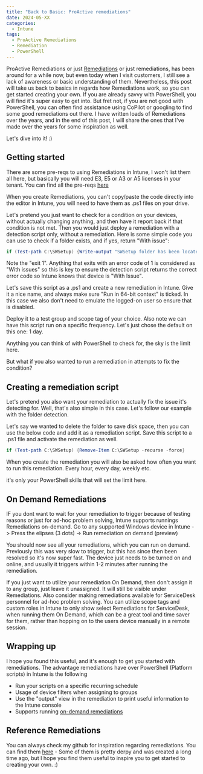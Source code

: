 ```yaml
---
title: "Back to Basic: ProActive remediations"
date: 2024-05-XX
categories:
  - Intune
tags:
  - ProActive Remediations
  - Remediation
  - PowerShell
---
```


ProActive Remediations or just [Remediations](https://learn.microsoft.com/en-us/mem/intune/fundamentals/remediations) or just remediations, has been around for a while now, but even today when I visit customers, I still see a lack of awareness or basic understanding of them. Nevertheless, this post will take us back to basics in regards how Remediations work, so you can get started creating your own. If you are already savvy with PowerShell, you will find it's super easy to get into. But fret not, if you are not good with PowerShell, you can often find assistance using CoPilot or googling to find some good remediations out there. I have written loads of Remediations over the years, and in the end of this post, I will share the ones that I've made over the years for some inspiration as well.

Let's dive into it! :)

## Getting started

There are some pre-reqs to using Remediations in Intune, I won't list them all here, but basically you will need E3, E5 or A3 or A5 licenses in your tenant. You can find all the pre-reqs [here](https://learn.microsoft.com/en-us/mem/intune/fundamentals/remediations)

When you create Remediations, you can't copy/paste the code directly into the editor in Intune, you will need to have them as .ps1 files on your drive.

Let's pretend you just want to check for a condition on your devices, without actually changing anything, and then have it report back if that condition is not met. Then you would just deploy a remediation with a detection script only, without a remediation. Here is some simple code you can use to check if a folder exists, and if yes, return "With issue":

```PowerShell
if (Test-path C:\SWSetup) {Write-output "SWSetup folder has been located" ; exit 1}
```

Note the "exit 1". Anything that exits with an error code of 1 is considered as "With issues" so this is key to ensure the detection script returns the correct error code so Intune knows that device is "With Issue".

Let's save this script as a .ps1 and create a new remediation in Intune. Give it a nice name, and always make sure "Run in 64-bit context" is ticked. In this case we also don't need to emulate the logged-on user so ensure that is disabled.

Deploy it to a test group and scope tag of your choice. Also note we can have this script run on a specific frequency. Let's just chose the default on this one: 1 day.

Anything you can think of with PowerShell to check for, the sky is the limit here.

But what if you also wanted to run a remediation in attempts to fix the condition?

## Creating a remediation script

Let's pretend you also want your remediation to actually fix the issue it's detecting for. Well, that's also simple in this case. Let's follow our example with the folder detection.

Let's say we wanted to delete the folder to save disk space, then you can use the below code and add it as a remediation script. Save this script to a .ps1 file and activate the remediation as well.

```PowerShell
if (Test-path C:\SWSetup) {Remove-Item C:\SWSetup -recurse -force}
```

When you create the remediation you will also be asked how often you want to run this remediation. Every hour, every day, weekly etc.


it's only your PowerShell skills that will set the limit here.

## On Demand Remediations
IF you dont want to wait for your remediation to trigger because of testing reasons or just for ad-hoc problem solving, Intune supports runnings Remediations on-demand. Go to any supported Windows device in Intune -> Press the elipses (3 dots) -> Run remediation on demand (preview)

You should now see all your remediations, which you can run on demand. Previously this was very slow to trigger, but this has since then been resolved so it's now super fast. The device just needs to be turned on and online, and usually it triggers within 1-2 minutes after running the remediation.

If you just want to utilize your remediation On Demand, then don't assign it to any group, just leave it unassigned. It will still be visible under Remediations. Also consider making remediations available for ServiceDesk personnel for ad-hoc problem solving. You can utilize scope tags and custom roles in Intune to only show select Remediations for ServiceDesk, when running them On Demand, which can be a great tool and time saver for them, rather than hopping on to the users device manually in a remote session.

## Wrapping up
I hope you found this useful, and it's enough to get you started with remediations. The advantage remediations have over PowerShell (Platform scripts) in Intune is the following

* Run your scripts on a specific recurring schedule
* Usage of device filters when assigning to groups
* Use the "output" view in the remediation to print useful information to the Intune console
* Supports running [on-demand remediations](https://learn.microsoft.com/en-us/mem/intune/fundamentals/remediations#run-a-remediation-script-on-demand-preview)

## Reference Remediations

You can always check my github for inspiration regarding remediations. You can find them [here](https://github.com/thisisevilevil/IntunePublic) - Some of them is pretty derpy and was created a long time ago, but I hope you find them useful to inspire you to get started to creating your own. :)